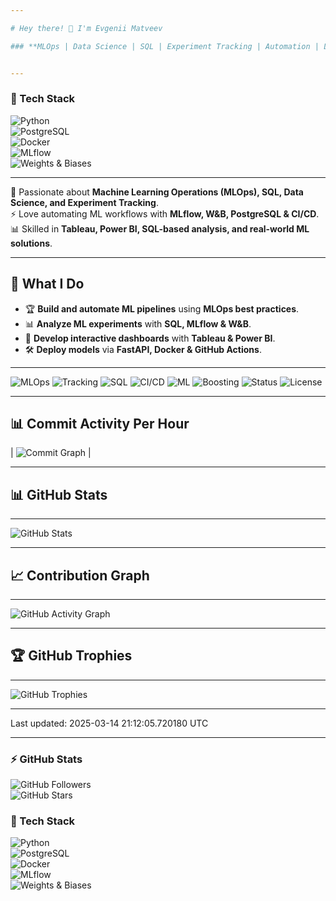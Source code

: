 ```yaml
---

# Hey there! 👋 I'm Evgenii Matveev 

### **MLOps | Data Science | SQL | Experiment Tracking | Automation | Lifelong Learner**  


---
```


### 🚀 Tech Stack  
![Python](https://img.shields.io/badge/Python-3776AB?style=for-the-badge&logo=python&logoColor=white)  
![PostgreSQL](https://img.shields.io/badge/PostgreSQL-316192?style=for-the-badge&logo=postgresql&logoColor=white)  
![Docker](https://img.shields.io/badge/Docker-2496ED?style=for-the-badge&logo=docker&logoColor=white)  
![MLflow](https://img.shields.io/badge/MLflow-0194E2?style=for-the-badge&logo=mlflow&logoColor=white)  
![Weights & Biases](https://img.shields.io/badge/Weights%20%26%20Biases-FFCC33?style=for-the-badge&logo=weightsandbiases&logoColor=black)  


---

🔬 Passionate about **Machine Learning Operations (MLOps), SQL, Data Science, and Experiment Tracking**.  
⚡ Love automating ML workflows with **MLflow, W&B, PostgreSQL & CI/CD**.  
📊 Skilled in **Tableau, Power BI, SQL-based analysis, and real-world ML solutions**.

---

## 📌 **What I Do**
- 🏆 **Build and automate ML pipelines** using **MLOps best practices**.  
- 📊 **Analyze ML experiments** with **SQL, MLflow & W&B**.  
- 🚀 **Develop interactive dashboards** with **Tableau & Power BI**.  
- 🛠️ **Deploy models** via **FastAPI, Docker & GitHub Actions**.  

---
![MLOps](https://img.shields.io/badge/MLOps-Automation-blue) 
![Tracking](https://img.shields.io/badge/Tracking-MLflow%20%7C%20W%26B-orange) 
![SQL](https://img.shields.io/badge/Database-PostgreSQL-blue) 
![CI/CD](https://img.shields.io/badge/CI/CD-GitHub%20Actions-green) 
![ML](https://img.shields.io/badge/Machine_Learning-Python-blue) 
![Boosting](https://img.shields.io/badge/Boosting-XGBoost%20%7C%20LightGBM%20%7C%20CatBoost-orange)
![Status](https://img.shields.io/badge/Status-Active-brightgreen) 
![License](https://img.shields.io/badge/License-MIT-lightgrey)  

---

## 📊 **Commit Activity Per Hour**  

| ![Commit Graph](https://github-profile-summary-cards.vercel.app/api/cards/productive-time?username=evgeniimatveev&theme=blueberry) |  

---

## 📊 **GitHub Stats**  

---

![GitHub Stats](https://github-readme-stats.vercel.app/api?username=evgeniimatveev&show_icons=true&theme=blueberry)

---

## 📈 **Contribution Graph**  

---

![GitHub Activity Graph](https://github-readme-activity-graph.vercel.app/graph?username=evgeniimatveev&theme=react-dark)

---
## 🏆 **GitHub Trophies**  

---
![GitHub Trophies](https://github-profile-trophy.vercel.app/?username=evgeniimatveev&theme=onedark&no-frame=true&margin-w=10)

---

Last updated: 2025-03-14 21:12:05.720180 UTC

---

### ⚡ GitHub Stats  
![GitHub Followers](https://img.shields.io/github/followers/evgeniimatveev?style=social)  
![GitHub Stars](https://img.shields.io/github/stars/evgeniimatveev?affiliations=OWNER&style=social)  


### 🚀 Tech Stack  
![Python](https://img.shields.io/badge/Python-3776AB?style=for-the-badge&logo=python&logoColor=white)  
![PostgreSQL](https://img.shields.io/badge/PostgreSQL-316192?style=for-the-badge&logo=postgresql&logoColor=white)  
![Docker](https://img.shields.io/badge/Docker-2496ED?style=for-the-badge&logo=docker&logoColor=white)  
![MLflow](https://img.shields.io/badge/MLflow-0194E2?style=for-the-badge&logo=mlflow&logoColor=white)  
![Weights & Biases](https://img.shields.io/badge/Weights%20%26%20Biases-FFCC33?style=for-the-badge&logo=weightsandbiases&logoColor=black)  


